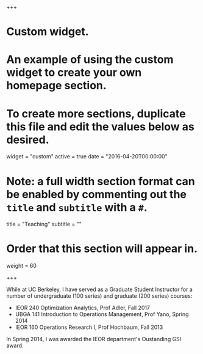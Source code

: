 +++
# Custom widget.
# An example of using the custom widget to create your own homepage section.
# To create more sections, duplicate this file and edit the values below as desired.
widget = "custom"
active = true
date = "2016-04-20T00:00:00"

# Note: a full width section format can be enabled by commenting out the `title` and `subtitle` with a `#`.
title = "Teaching"
subtitle = ""

# Order that this section will appear in.
weight = 60

+++

While at UC Berkeley, I have served as a Graduate Student Instructor for a number of undergraduate (100 series) and graduate (200 series) courses:

- IEOR 240 Optimization Analytics, Prof Adler, Fall 2017
- UBGA 141 Introduction to Operations Management, Prof Yano, Spring 2014
- IEOR 160 Operations Research I, Prof Hochbaum, Fall 2013

In Spring 2014, I was awarded the IEOR department's Oustanding GSI award. 